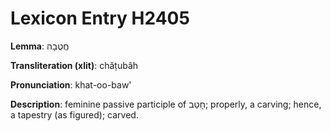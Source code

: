 # Lexicon Entry H2405

**Lemma**: חֲטֻבָה

**Transliteration (xlit)**: chăṭubâh

**Pronunciation**: khat-oo-baw'

**Description**:
feminine passive participle of חָטַב; properly, a carving; hence, a tapestry (as figured); carved.
